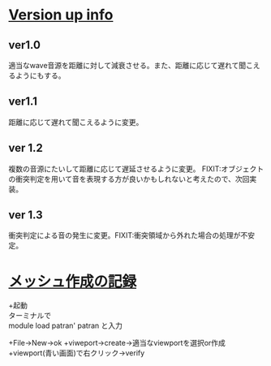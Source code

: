 # <u>Version up info</u>
## ver1.0
適当なwave音源を距離に対して減衰させる。また、距離に応じて遅れて聞こえるようにもする。

## ver1.1
距離に応じて遅れて聞こえるように変更。

## ver 1.2
複数の音源にたいして距離に応じて遅延させるように変更。
FIXIT:オブジェクトの衝突判定を用いて音を表現する方が良いかもしれないと考えたので、次回実装。

## ver 1.3
衝突判定による音の発生に変更。FIXIT:衝突領域から外れた場合の処理が不安定。




# <u>メッシュ作成の記録</u>
+起動  
ターミナルで  
module load patran' 
patran
と入力

+File->New->ok
+viweport->create->適当なviewportを選択or作成
+viewport(青い画面)で右クリック->verify



